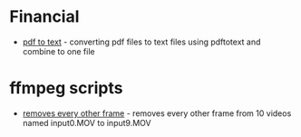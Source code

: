 # Financial
+ [pdf to text](bankpdftocsv.sh) - converting pdf files to text files using pdftotext and combine to one file

# ffmpeg scripts 
+ [removes every other frame](multi_deflicker) - removes every other frame from 10 videos named input0.MOV to input9.MOV
